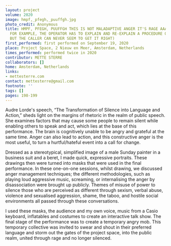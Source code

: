 ```yaml
---
layout: project
volume: 2020
image: hmpf,_pfegh,_puuffgh.jpg
photo_credit: Anonymous
title: HMPF, PFEGH, PUUFFGH THIS IS NOT MALADAPTIVE ANGER IT'S RAGE AAAARGGHHH (SAY,
  FOR EXAMPLE, THE OPERATOR HAS TO EXPLAIN AND RE-EXPLAIN A PROCEDURE OVER AND OVER,
  BUT THE CALLER CAN NEVER SEEM TO GET IT RIGHT)
first_performed: first performed on September 19, 2020
place: Project Space, 2 Nieuw en Meer, Amsterdam, Netherlands
times_performed: performed twice in 2020
contributor: METTE STERRE
collaborators: []
home: Amsterdam, Netherlands
links:
- mettesterre.com
contact: mettesterre@gmail.com
footnote: ''
tags: []
pages: 198-199
---
```

Audre Lorde's speech, “The Transformation of Silence into Language and Action,” sheds light on the margins of rhetoric in the realm of public speech. She examines factors that may cause some people to remain silent while enabling others to speak and act, which lies at the base of this performance. The brain is cognitively unable to be angry and grateful at the same time. Anger can also lead to action, and this constructive anger is the most useful, to turn a hurtful/hateful event into a call for change. 

Dressed as a stereotypical, simplified image of a male Sunday painter in a business suit and a beret, I made quick, expressive portraits. These drawings then were turned into masks that were used in the final performance. In these one-on-one sessions, whilst drawing, we discussed anger management techniques; the different methodologies, such as playing loud aggressive music, screaming, or internalising the anger by disassociation were brought up publicly. Themes of misuse of power to silence those who are perceived as different through sexism, verbal abuse, violence and sexualised aggression, shame, the taboo, and hostile social environments all passed through these conversations.

I used these masks, the audience and my own voice, music from a Casio keyboard, inflatables and costumes to create an interactive talk show. The final stage of the performance was to create a temporary angry mob. This temporary collective was invited to swear and shout in their preferred language and storm out the gates of the project space, into the public realm, united through rage and no longer silenced.